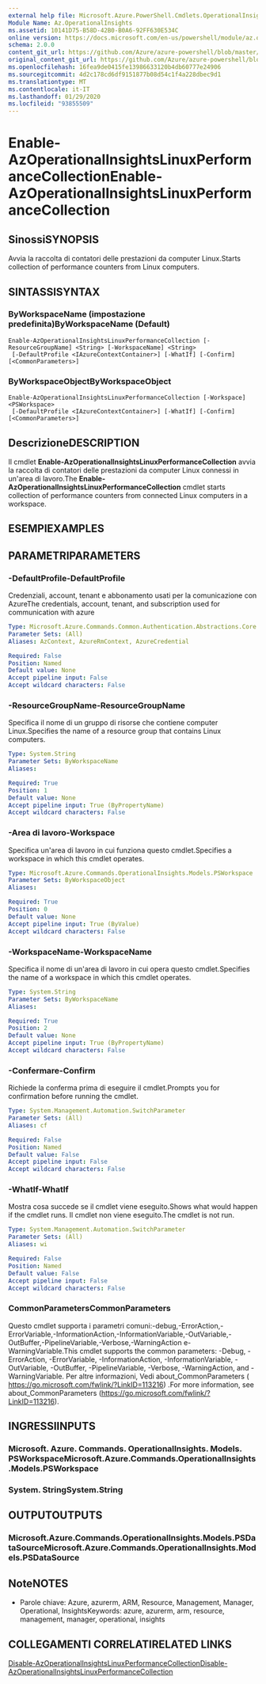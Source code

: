 ```yaml
---
external help file: Microsoft.Azure.PowerShell.Cmdlets.OperationalInsights.dll-Help.xml
Module Name: Az.OperationalInsights
ms.assetid: 10141D75-B58D-42B0-B0A6-92FF630E534C
online version: https://docs.microsoft.com/en-us/powershell/module/az.operationalinsights/enable-azoperationalinsightslinuxperformancecollection
schema: 2.0.0
content_git_url: https://github.com/Azure/azure-powershell/blob/master/src/OperationalInsights/OperationalInsights/help/Enable-AzOperationalInsightsLinuxPerformanceCollection.md
original_content_git_url: https://github.com/Azure/azure-powershell/blob/master/src/OperationalInsights/OperationalInsights/help/Enable-AzOperationalInsightsLinuxPerformanceCollection.md
ms.openlocfilehash: 16fea9de0415fe13986633120b4db60777e24906
ms.sourcegitcommit: 4d2c178cd6df9151877b08d54c1f4a228dbec9d1
ms.translationtype: MT
ms.contentlocale: it-IT
ms.lasthandoff: 01/29/2020
ms.locfileid: "93855509"
---
```

# <span data-ttu-id="775fb-101">Enable-AzOperationalInsightsLinuxPerformanceCollection</span><span class="sxs-lookup"><span data-stu-id="775fb-101">Enable-AzOperationalInsightsLinuxPerformanceCollection</span></span>

## <span data-ttu-id="775fb-102">Sinossi</span><span class="sxs-lookup"><span data-stu-id="775fb-102">SYNOPSIS</span></span>
<span data-ttu-id="775fb-103">Avvia la raccolta di contatori delle prestazioni da computer Linux.</span><span class="sxs-lookup"><span data-stu-id="775fb-103">Starts collection of performance counters from Linux computers.</span></span>

## <span data-ttu-id="775fb-104">SINTASSI</span><span class="sxs-lookup"><span data-stu-id="775fb-104">SYNTAX</span></span>

### <span data-ttu-id="775fb-105">ByWorkspaceName (impostazione predefinita)</span><span class="sxs-lookup"><span data-stu-id="775fb-105">ByWorkspaceName (Default)</span></span>
```
Enable-AzOperationalInsightsLinuxPerformanceCollection [-ResourceGroupName] <String> [-WorkspaceName] <String>
 [-DefaultProfile <IAzureContextContainer>] [-WhatIf] [-Confirm] [<CommonParameters>]
```

### <span data-ttu-id="775fb-106">ByWorkspaceObject</span><span class="sxs-lookup"><span data-stu-id="775fb-106">ByWorkspaceObject</span></span>
```
Enable-AzOperationalInsightsLinuxPerformanceCollection [-Workspace] <PSWorkspace>
 [-DefaultProfile <IAzureContextContainer>] [-WhatIf] [-Confirm] [<CommonParameters>]
```

## <span data-ttu-id="775fb-107">Descrizione</span><span class="sxs-lookup"><span data-stu-id="775fb-107">DESCRIPTION</span></span>
<span data-ttu-id="775fb-108">Il cmdlet **Enable-AzOperationalInsightsLinuxPerformanceCollection** avvia la raccolta di contatori delle prestazioni da computer Linux connessi in un'area di lavoro.</span><span class="sxs-lookup"><span data-stu-id="775fb-108">The **Enable-AzOperationalInsightsLinuxPerformanceCollection** cmdlet starts collection of performance counters from connected Linux computers in a workspace.</span></span>

## <span data-ttu-id="775fb-109">ESEMPI</span><span class="sxs-lookup"><span data-stu-id="775fb-109">EXAMPLES</span></span>

## <span data-ttu-id="775fb-110">PARAMETRI</span><span class="sxs-lookup"><span data-stu-id="775fb-110">PARAMETERS</span></span>

### <span data-ttu-id="775fb-111">-DefaultProfile</span><span class="sxs-lookup"><span data-stu-id="775fb-111">-DefaultProfile</span></span>
<span data-ttu-id="775fb-112">Credenziali, account, tenant e abbonamento usati per la comunicazione con Azure</span><span class="sxs-lookup"><span data-stu-id="775fb-112">The credentials, account, tenant, and subscription used for communication with azure</span></span>

```yaml
Type: Microsoft.Azure.Commands.Common.Authentication.Abstractions.Core.IAzureContextContainer
Parameter Sets: (All)
Aliases: AzContext, AzureRmContext, AzureCredential

Required: False
Position: Named
Default value: None
Accept pipeline input: False
Accept wildcard characters: False
```

### <span data-ttu-id="775fb-113">-ResourceGroupName</span><span class="sxs-lookup"><span data-stu-id="775fb-113">-ResourceGroupName</span></span>
<span data-ttu-id="775fb-114">Specifica il nome di un gruppo di risorse che contiene computer Linux.</span><span class="sxs-lookup"><span data-stu-id="775fb-114">Specifies the name of a resource group that contains Linux computers.</span></span>

```yaml
Type: System.String
Parameter Sets: ByWorkspaceName
Aliases:

Required: True
Position: 1
Default value: None
Accept pipeline input: True (ByPropertyName)
Accept wildcard characters: False
```

### <span data-ttu-id="775fb-115">-Area di lavoro</span><span class="sxs-lookup"><span data-stu-id="775fb-115">-Workspace</span></span>
<span data-ttu-id="775fb-116">Specifica un'area di lavoro in cui funziona questo cmdlet.</span><span class="sxs-lookup"><span data-stu-id="775fb-116">Specifies a workspace in which this cmdlet operates.</span></span>

```yaml
Type: Microsoft.Azure.Commands.OperationalInsights.Models.PSWorkspace
Parameter Sets: ByWorkspaceObject
Aliases:

Required: True
Position: 0
Default value: None
Accept pipeline input: True (ByValue)
Accept wildcard characters: False
```

### <span data-ttu-id="775fb-117">-WorkspaceName</span><span class="sxs-lookup"><span data-stu-id="775fb-117">-WorkspaceName</span></span>
<span data-ttu-id="775fb-118">Specifica il nome di un'area di lavoro in cui opera questo cmdlet.</span><span class="sxs-lookup"><span data-stu-id="775fb-118">Specifies the name of a workspace in which this cmdlet operates.</span></span>

```yaml
Type: System.String
Parameter Sets: ByWorkspaceName
Aliases:

Required: True
Position: 2
Default value: None
Accept pipeline input: True (ByPropertyName)
Accept wildcard characters: False
```

### <span data-ttu-id="775fb-119">-Confermare</span><span class="sxs-lookup"><span data-stu-id="775fb-119">-Confirm</span></span>
<span data-ttu-id="775fb-120">Richiede la conferma prima di eseguire il cmdlet.</span><span class="sxs-lookup"><span data-stu-id="775fb-120">Prompts you for confirmation before running the cmdlet.</span></span>

```yaml
Type: System.Management.Automation.SwitchParameter
Parameter Sets: (All)
Aliases: cf

Required: False
Position: Named
Default value: False
Accept pipeline input: False
Accept wildcard characters: False
```

### <span data-ttu-id="775fb-121">-WhatIf</span><span class="sxs-lookup"><span data-stu-id="775fb-121">-WhatIf</span></span>
<span data-ttu-id="775fb-122">Mostra cosa succede se il cmdlet viene eseguito.</span><span class="sxs-lookup"><span data-stu-id="775fb-122">Shows what would happen if the cmdlet runs.</span></span>
<span data-ttu-id="775fb-123">Il cmdlet non viene eseguito.</span><span class="sxs-lookup"><span data-stu-id="775fb-123">The cmdlet is not run.</span></span>

```yaml
Type: System.Management.Automation.SwitchParameter
Parameter Sets: (All)
Aliases: wi

Required: False
Position: Named
Default value: False
Accept pipeline input: False
Accept wildcard characters: False
```

### <span data-ttu-id="775fb-124">CommonParameters</span><span class="sxs-lookup"><span data-stu-id="775fb-124">CommonParameters</span></span>
<span data-ttu-id="775fb-125">Questo cmdlet supporta i parametri comuni:-debug,-ErrorAction,-ErrorVariable,-InformationAction,-InformationVariable,-OutVariable,-OutBuffer,-PipelineVariable,-Verbose,-WarningAction e-WarningVariable.</span><span class="sxs-lookup"><span data-stu-id="775fb-125">This cmdlet supports the common parameters: -Debug, -ErrorAction, -ErrorVariable, -InformationAction, -InformationVariable, -OutVariable, -OutBuffer, -PipelineVariable, -Verbose, -WarningAction, and -WarningVariable.</span></span> <span data-ttu-id="775fb-126">Per altre informazioni, Vedi about_CommonParameters ( https://go.microsoft.com/fwlink/?LinkID=113216) .</span><span class="sxs-lookup"><span data-stu-id="775fb-126">For more information, see about_CommonParameters (https://go.microsoft.com/fwlink/?LinkID=113216).</span></span>

## <span data-ttu-id="775fb-127">INGRESSI</span><span class="sxs-lookup"><span data-stu-id="775fb-127">INPUTS</span></span>

### <span data-ttu-id="775fb-128">Microsoft. Azure. Commands. OperationalInsights. Models. PSWorkspace</span><span class="sxs-lookup"><span data-stu-id="775fb-128">Microsoft.Azure.Commands.OperationalInsights.Models.PSWorkspace</span></span>

### <span data-ttu-id="775fb-129">System. String</span><span class="sxs-lookup"><span data-stu-id="775fb-129">System.String</span></span>

## <span data-ttu-id="775fb-130">OUTPUT</span><span class="sxs-lookup"><span data-stu-id="775fb-130">OUTPUTS</span></span>

### <span data-ttu-id="775fb-131">Microsoft.Azure.Commands.OperationalInsights.Models.PSDataSource</span><span class="sxs-lookup"><span data-stu-id="775fb-131">Microsoft.Azure.Commands.OperationalInsights.Models.PSDataSource</span></span>

## <span data-ttu-id="775fb-132">Note</span><span class="sxs-lookup"><span data-stu-id="775fb-132">NOTES</span></span>
* <span data-ttu-id="775fb-133">Parole chiave: Azure, azurerm, ARM, Resource, Management, Manager, Operational, Insights</span><span class="sxs-lookup"><span data-stu-id="775fb-133">Keywords: azure, azurerm, arm, resource, management, manager, operational, insights</span></span>

## <span data-ttu-id="775fb-134">COLLEGAMENTI CORRELATI</span><span class="sxs-lookup"><span data-stu-id="775fb-134">RELATED LINKS</span></span>

[<span data-ttu-id="775fb-135">Disable-AzOperationalInsightsLinuxPerformanceCollection</span><span class="sxs-lookup"><span data-stu-id="775fb-135">Disable-AzOperationalInsightsLinuxPerformanceCollection</span></span>](./Disable-AzOperationalInsightsLinuxPerformanceCollection.md)


